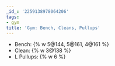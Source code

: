 ```yaml
---
_id_: '2259138978064206'
tags:
- gym
title: 'Gym: Bench, Cleans, Pullups'
---
```


- Bench: {% w 5@144, 5@161, 4@161 %}
- Clean: {% w 3@138 %}
- L Pullups: {% w 6 %}
